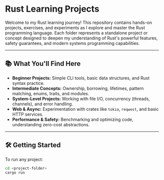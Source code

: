 # Rust Learning Projects

Welcome to my Rust learning journey! This repository contains hands-on projects, exercises, and experiments as I explore and master the Rust programming language. Each folder represents a standalone project or concept designed to deepen my understanding of Rust's powerful features, safety guarantees, and modern systems programming capabilities.

---

## 📚 What You'll Find Here

- **Beginner Projects:** Simple CLI tools, basic data structures, and Rust syntax practice.
- **Intermediate Concepts:** Ownership, borrowing, lifetimes, pattern matching, enums, traits, and modules.
- **System-Level Projects:** Working with file I/O, concurrency (threads, channels), and error handling.
- **Web & Async:** Experimentation with crates like `tokio`, `reqwest`, and basic HTTP services.
- **Performance & Safety:** Benchmarking and optimizing code, understanding zero-cost abstractions.

---

## 🛠️ Getting Started

To run any project:

```bash
cd <project-folder>
cargo run

